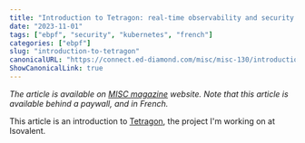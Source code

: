 ```yaml
---
title: "Introduction to Tetragon: real-time observability and security based on eBPF"
date: "2023-11-01"
tags: ["ebpf", "security", "kubernetes", "french"]
categories: ["ebpf"]
slug: "introduction-to-tetragon"
canonicalURL: "https://connect.ed-diamond.com/misc/misc-130/introduction-a-tetragon-observabilite-et-securite-temps-reel-basees-sur-ebpf"
ShowCanonicalLink: true
---
```


*The article is available on [MISC magazine](https://connect.ed-diamond.com/misc/misc-130/introduction-a-tetragon-observabilite-et-securite-temps-reel-basees-sur-ebpf)
website. Note that this article is available behind a paywall, and in French.*

This article is an introduction to [Tetragon](https://github.com/cilium/tetragon),
the project I'm working on at Isovalent.

